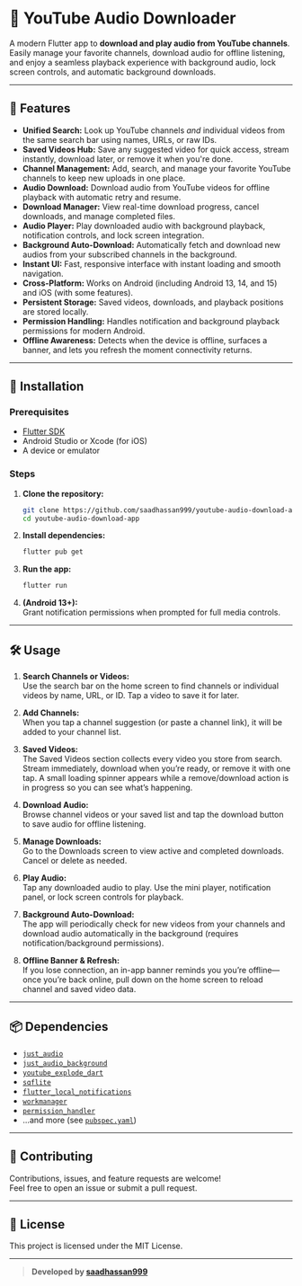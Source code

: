 # 🎵 YouTube Audio Downloader

A modern Flutter app to **download and play audio from YouTube channels**. 
Easily manage your favorite channels, download audio for offline listening, and enjoy a seamless playback experience with background audio, lock screen controls, and automatic background downloads.

---

## 🚀 Features

- **Unified Search:** Look up YouTube channels *and* individual videos from the same search bar using names, URLs, or raw IDs.
- **Saved Videos Hub:** Save any suggested video for quick access, stream instantly, download later, or remove it when you're done.
- **Channel Management:** Add, search, and manage your favorite YouTube channels to keep new uploads in one place.
- **Audio Download:** Download audio from YouTube videos for offline playback with automatic retry and resume.
- **Download Manager:** View real-time download progress, cancel downloads, and manage completed files.
- **Audio Player:** Play downloaded audio with background playback, notification controls, and lock screen integration.
- **Background Auto-Download:** Automatically fetch and download new audios from your subscribed channels in the background.
- **Instant UI:** Fast, responsive interface with instant loading and smooth navigation.
- **Cross-Platform:** Works on Android (including Android 13, 14, and 15) and iOS (with some features).
- **Persistent Storage:** Saved videos, downloads, and playback positions are stored locally.
- **Permission Handling:** Handles notification and background playback permissions for modern Android.
- **Offline Awareness:** Detects when the device is offline, surfaces a banner, and lets you refresh the moment connectivity returns.

---

## 📲 Installation

### Prerequisites

- [Flutter SDK](https://flutter.dev/docs/get-started/install)
- Android Studio or Xcode (for iOS)
- A device or emulator

### Steps

1. **Clone the repository:**
   ```sh
   git clone https://github.com/saadhassan999/youtube-audio-download-app.git
   cd youtube-audio-download-app
   ```

2. **Install dependencies:**
   ```sh
   flutter pub get
   ```

3. **Run the app:**
   ```sh
   flutter run
   ```

4. **(Android 13+):**  
   Grant notification permissions when prompted for full media controls.

---

## 🛠️ Usage

1. **Search Channels or Videos:**  
   Use the search bar on the home screen to find channels or individual videos by name, URL, or ID. Tap a video to save it for later.

2. **Add Channels:**  
   When you tap a channel suggestion (or paste a channel link), it will be added to your channel list.

3. **Saved Videos:**  
   The Saved Videos section collects every video you store from search. Stream immediately, download when you’re ready, or remove it with one tap. A small loading spinner appears while a remove/download action is in progress so you can see what’s happening.

4. **Download Audio:**  
   Browse channel videos or your saved list and tap the download button to save audio for offline listening.

5. **Manage Downloads:**  
   Go to the Downloads screen to view active and completed downloads. Cancel or delete as needed.

6. **Play Audio:**  
   Tap any downloaded audio to play. Use the mini player, notification panel, or lock screen controls for playback.

7. **Background Auto-Download:**  
   The app will periodically check for new videos from your channels and download audio automatically in the background (requires notification/background permissions).

8. **Offline Banner & Refresh:**  
   If you lose connection, an in-app banner reminds you you’re offline—once you’re back online, pull down on the home screen to reload channel and saved video data.

---

## 📦 Dependencies

- [`just_audio`](https://pub.dev/packages/just_audio)
- [`just_audio_background`](https://pub.dev/packages/just_audio_background)
- [`youtube_explode_dart`](https://pub.dev/packages/youtube_explode_dart)
- [`sqflite`](https://pub.dev/packages/sqflite)
- [`flutter_local_notifications`](https://pub.dev/packages/flutter_local_notifications)
- [`workmanager`](https://pub.dev/packages/workmanager)
- [`permission_handler`](https://pub.dev/packages/permission_handler)
- ...and more (see [`pubspec.yaml`](pubspec.yaml))

---

## 🤝 Contributing

Contributions, issues, and feature requests are welcome!  
Feel free to open an issue or submit a pull request.

---

## 📄 License

This project is licensed under the MIT License.

---

> **Developed by [saadhassan999](https://github.com/saadhassan999)**
